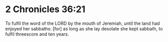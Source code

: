 # 2 Chronicles 36:21

To fulfil the word of the LORD by the mouth of Jeremiah, until the land had enjoyed her sabbaths: [for] as long as she lay desolate she kept sabbath, to fulfil threescore and ten years.